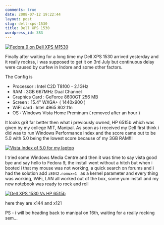 ```yaml
---
comments: true
date: 2008-07-12 19:22:44
layout: post
slug: dell-xps-1530
title: Dell XPS 1530
wordpress_id: 383
---
```


[![Fedora 9 on Dell XPS M1530](http://files.ankurs.com/10072008002-300x225.jpg)](http://files.ankurs.com/10072008002.jpg)

Finally after waiting for a long time my Dell XPS 1530 arrived yesterday and it really rockss, i was supposed to get it on 3rd July but continuous delay were caused by curfew in Indore and some other factors.

The Config is
* Processor : Intel C2D T8100 - 2.1GHz
* RAM : 3GB 667MHz Dual Channel
* Graphics Card : GeForce 8600GT 256 MB
* Screen : 15.4" WXGA+ ( 1440x900 )
* WiFI card :  Intel 4965 802.11n
* OS : Windows Vista Home Preminum ( removed after an hour )

It looks gr8 far better then what i previously owned, HP 6515b which was given by my college MIT, Manipal.
As soon as i received my Dell first think i did was to run Windows Performance Index and the score came out to be 5.0 with 5.0 being the lowest score because of my 3GB RAM!!!

[![Vista Index of 5.0 for my laptop](http://files.ankurs.com/09072008001-300x225.jpg)](http://files.ankurs.com/09072008001.jpg)

I tried some Windows Media Centre and then it was time to say vista good bye and say hello to Fedora 9, the install went without a hitch but when i booted i  that my mouse was not working, a quick search on forums and i had the solution add `i8042.nomux=1 ` as a kernel parameter and every thing was working, WiFi, LAN all worked out of the box, some yum install and my new notebook was ready to rock and roll

[![Dell XPS 1530 Vs HP 6515b](http://files.ankurs.com/10072008-300x225.jpg)](http://files.ankurs.com/10072008.jpg)

here they are x144 and x121

PS - i will be heading back to manipal on 16th, waiting for a really rocking sem...
